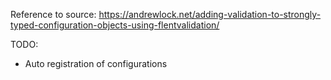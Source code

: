 ﻿Reference to source: https://andrewlock.net/adding-validation-to-strongly-typed-configuration-objects-using-flentvalidation/

TODO: 
- Auto registration of configurations
